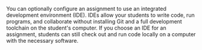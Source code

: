 You can optionally configure an assignment to use an integrated development environment (IDE). IDEs allow your students to write code, run programs, and collaborate without installing Git and a full development toolchain on the student's computer. If you choose an IDE for an assignment, students can still check out and run code locally on a computer with the necessary software.
